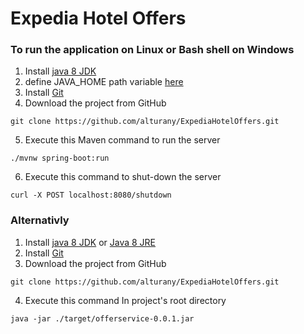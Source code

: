 # Expedia Hotel Offers

### To run the application on Linux or Bash shell on Windows
1. Install [java 8 JDK](http://www.oracle.com/technetwork/java/javase/downloads/jdk8-downloads-2133151.html)
1. define JAVA_HOME path variable [here](https://docs.oracle.com/cd/E19182-01/820-7851/inst_cli_jdk_javahome_t/)
1. Install [Git](https://git-scm.com/book/en/v2/Getting-Started-Installing-Git)
1. Download the project from GitHub 
```
git clone https://github.com/alturany/ExpediaHotelOffers.git
```
5. Execute this Maven command to run the server 
```
./mvnw spring-boot:run
``` 
6. Execute this command to shut-down the server  
```
curl -X POST localhost:8080/shutdown
```
### Alternativly 
1. Install [java 8 JDK](http://www.oracle.com/technetwork/java/javase/downloads/jdk8-downloads-2133151.html) or [Java 8 JRE](http://www.oracle.com/technetwork/java/javase/downloads/jre8-downloads-2133155.html)
1. Install [Git](https://git-scm.com/book/en/v2/Getting-Started-Installing-Git)
1. Download the project from GitHub 
```
git clone https://github.com/alturany/ExpediaHotelOffers.git
```
4. Execute this command In project's root directory
```
java -jar ./target/offerservice-0.0.1.jar
```
